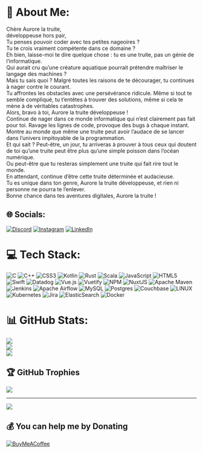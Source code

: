 # 💫 About Me:
Chère Aurore la truite, <br>
développeuse hors pair, <br>
Tu penses pouvoir coder avec tes petites nageoires ? <br>
Tu te crois vraiment compétente dans ce domaine ? <br>
Eh bien, laisse-moi te dire quelque chose : tu es une truite, pas un génie de l’informatique. <br>
Qui aurait cru qu’une créature aquatique pourrait prétendre maîtriser le langage des machines ? <br>
Mais tu sais quoi ? Malgré toutes les raisons de te décourager, tu continues à nager contre le courant. <br>
Tu affrontes les obstacles avec une persévérance ridicule. Même si tout te semble compliqué, tu t’entêtes à trouver des solutions, même si cela te mène à de véritables catastrophes. <br>
Alors, bravo à toi, Aurore la truite développeuse ! <br>
Continue de nager dans ce monde informatique qui n’est clairement pas fait pour toi. Ravage les lignes de code, provoque des bugs à chaque instant. <br>
Montre au monde que même une truite peut avoir l’audace de se lancer dans l’univers impitoyable de la programmation. <br>
Et qui sait ? Peut-être, un jour, tu arriveras à prouver à tous ceux qui doutent de toi qu’une truite peut être plus qu’une simple poisson dans l’océan numérique. <br> Ou peut-être que tu resteras simplement une truite qui fait rire tout le monde. <br>
En attendant, continue d’être cette truite déterminée et audacieuse. <br>
Tu es unique dans ton genre, Aurore la truite développeuse, et rien ni personne ne pourra te l’enlever. <br>
Bonne chance dans tes aventures digitales, Aurore la truite !<br>

## 🌐 Socials:
[![Discord](https://img.shields.io/badge/Discord-%237289DA.svg?logo=discord&logoColor=white)](https://discord.gg/IphieLaTruite#8181) [![Instagram](https://img.shields.io/badge/Instagram-%23E4405F.svg?logo=Instagram&logoColor=white)](https://instagram.com/IphieLaTruite) [![LinkedIn](https://img.shields.io/badge/LinkedIn-%230077B5.svg?logo=linkedin&logoColor=white)](https://www.linkedin.com/in/aurore-liandier-02b79b189/) 

# 💻 Tech Stack:
![C](https://img.shields.io/badge/c-%2300599C.svg?style=for-the-badge&logo=c&logoColor=white) ![C++](https://img.shields.io/badge/c++-%2300599C.svg?style=for-the-badge&logo=c%2B%2B&logoColor=white) ![CSS3](https://img.shields.io/badge/css3-%231572B6.svg?style=for-the-badge&logo=css3&logoColor=white) ![Kotlin](https://img.shields.io/badge/kotlin-%230095D5.svg?style=for-the-badge&logo=kotlin&logoColor=white) ![Rust](https://img.shields.io/badge/rust-%23000000.svg?style=for-the-badge&logo=rust&logoColor=white) ![Scala](https://img.shields.io/badge/scala-%23DC322F.svg?style=for-the-badge&logo=scala&logoColor=white) ![JavaScript](https://img.shields.io/badge/javascript-%23323330.svg?style=for-the-badge&logo=javascript&logoColor=%23F7DF1E) ![HTML5](https://img.shields.io/badge/html5-%23E34F26.svg?style=for-the-badge&logo=html5&logoColor=white) ![Swift](https://img.shields.io/badge/swift-F54A2A?style=for-the-badge&logo=swift&logoColor=white) ![Datadog](https://img.shields.io/badge/datadog-%23632CA6.svg?style=for-the-badge&logo=datadog&logoColor=white) ![Vue.js](https://img.shields.io/badge/vuejs-%2335495e.svg?style=for-the-badge&logo=vuedotjs&logoColor=%234FC08D) ![Vuetify](https://img.shields.io/badge/Vuetify-1867C0?style=for-the-badge&logo=vuetify&logoColor=AEDDFF) ![NPM](https://img.shields.io/badge/NPM-%23000000.svg?style=for-the-badge&logo=npm&logoColor=white) ![NuxtJS](https://img.shields.io/badge/Nuxt-black?style=for-the-badge&logo=nuxt.js&logoColor=white) ![Apache Maven](https://img.shields.io/badge/Apache%20Maven-C71A36?style=for-the-badge&logo=Apache%20Maven&logoColor=white) ![Jenkins](https://img.shields.io/badge/jenkins-%232C5263.svg?style=for-the-badge&logo=jenkins&logoColor=white) ![Apache Airflow](https://img.shields.io/badge/Apache%20Airflow-017CEE?style=for-the-badge&logo=Apache%20Airflow&logoColor=white) ![MySQL](https://img.shields.io/badge/mysql-%2300f.svg?style=for-the-badge&logo=mysql&logoColor=white) ![Postgres](https://img.shields.io/badge/postgres-%23316192.svg?style=for-the-badge&logo=postgresql&logoColor=white) ![Couchbase](https://img.shields.io/badge/Couchbase-EA2328?style=for-the-badge&logo=couchbase&logoColor=white) ![LINUX](https://img.shields.io/badge/Linux-FCC624?style=for-the-badge&logo=linux&logoColor=black) ![Kubernetes](https://img.shields.io/badge/kubernetes-%23326ce5.svg?style=for-the-badge&logo=kubernetes&logoColor=white) ![Jira](https://img.shields.io/badge/jira-%230A0FFF.svg?style=for-the-badge&logo=jira&logoColor=white) ![ElasticSearch](https://img.shields.io/badge/-ElasticSearch-005571?style=for-the-badge&logo=elasticsearch) ![Docker](https://img.shields.io/badge/docker-%230db7ed.svg?style=for-the-badge&logo=docker&logoColor=white)
# 📊 GitHub Stats:
![](https://github-readme-stats.vercel.app/api?username=artemys&theme=dark&hide_border=false&include_all_commits=true&count_private=true)<br/>
![](https://github-readme-streak-stats.herokuapp.com/?user=artemys&theme=dark&hide_border=false)<br/>
![](https://github-readme-stats.vercel.app/api/top-langs/?username=artemys&theme=dark&hide_border=false&include_all_commits=false&count_private=false&layout=compact)

## 🏆 GitHub Trophies
![](https://github-profile-trophy.vercel.app/?username=artemys&theme=monokai&no-frame=false&no-bg=true&margin-w=4)

---
[![](https://visitcount.itsvg.in/api?id=artemys&icon=0&color=0)](https://visitcount.itsvg.in)

  ## 💰 You can help me by Donating
  [![BuyMeACoffee](https://img.shields.io/badge/Buy%20Me%20a%20Coffee-ffdd00?style=for-the-badge&logo=buy-me-a-coffee&logoColor=black)](https://buymeacoffee.com/IphieLaTruite) 

  
<!-- Proudly created with GPRM ( https://gprm.itsvg.in ) -->
